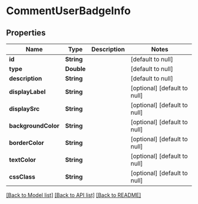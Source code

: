 # CommentUserBadgeInfo
## Properties

| Name | Type | Description | Notes |
|------------ | ------------- | ------------- | -------------|
| **id** | **String** |  | [default to null] |
| **type** | **Double** |  | [default to null] |
| **description** | **String** |  | [default to null] |
| **displayLabel** | **String** |  | [optional] [default to null] |
| **displaySrc** | **String** |  | [optional] [default to null] |
| **backgroundColor** | **String** |  | [optional] [default to null] |
| **borderColor** | **String** |  | [optional] [default to null] |
| **textColor** | **String** |  | [optional] [default to null] |
| **cssClass** | **String** |  | [optional] [default to null] |

[[Back to Model list]](../README.md#documentation-for-models) [[Back to API list]](../README.md#documentation-for-api-endpoints) [[Back to README]](../README.md)

